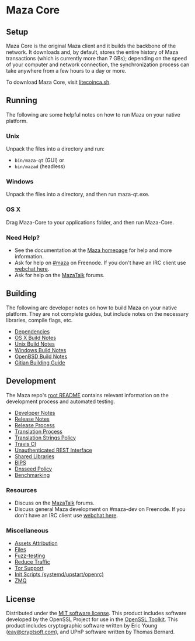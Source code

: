 Maza Core
=============

Setup
---------------------
Maza Core is the original Maza client and it builds the backbone of the network. It downloads and, by default, stores the entire history of Maza transactions (which is currently more than 7 GBs); depending on the speed of your computer and network connection, the synchronization process can take anywhere from a few hours to a day or more.

To download Maza Core, visit [litecoinca.sh](https://litecoinca.sh).

Running
---------------------
The following are some helpful notes on how to run Maza on your native platform.

### Unix

Unpack the files into a directory and run:

- `bin/maza-qt` (GUI) or
- `bin/mazad` (headless)

### Windows

Unpack the files into a directory, and then run maza-qt.exe.

### OS X

Drag Maza-Core to your applications folder, and then run Maza-Core.

### Need Help?

* See the documentation at the [Maza homepage](https://litecoinca.sh/)
for help and more information.
* Ask for help on [#maza](http://webchat.freenode.net?channels=maza) on Freenode. If you don't have an IRC client use [webchat here](http://webchat.freenode.net?channels=maza).
* Ask for help on the [MazaTalk](https://mazatalk.io/) forums.

Building
---------------------
The following are developer notes on how to build Maza on your native platform. They are not complete guides, but include notes on the necessary libraries, compile flags, etc.

- [Dependencies](dependencies.md)
- [OS X Build Notes](build-osx.md)
- [Unix Build Notes](build-unix.md)
- [Windows Build Notes](build-windows.md)
- [OpenBSD Build Notes](build-openbsd.md)
- [Gitian Building Guide](gitian-building.md)

Development
---------------------
The Maza repo's [root README](/README.md) contains relevant information on the development process and automated testing.

- [Developer Notes](developer-notes.md)
- [Release Notes](release-notes.md)
- [Release Process](release-process.md)
- [Translation Process](translation_process.md)
- [Translation Strings Policy](translation_strings_policy.md)
- [Travis CI](travis-ci.md)
- [Unauthenticated REST Interface](REST-interface.md)
- [Shared Libraries](shared-libraries.md)
- [BIPS](bips.md)
- [Dnsseed Policy](dnsseed-policy.md)
- [Benchmarking](benchmarking.md)

### Resources
* Discuss on the [MazaTalk](https://mazatalk.io/) forums.
* Discuss general Maza development on #maza-dev on Freenode. If you don't have an IRC client use [webchat here](http://webchat.freenode.net/?channels=maza-dev).

### Miscellaneous
- [Assets Attribution](assets-attribution.md)
- [Files](files.md)
- [Fuzz-testing](fuzzing.md)
- [Reduce Traffic](reduce-traffic.md)
- [Tor Support](tor.md)
- [Init Scripts (systemd/upstart/openrc)](init.md)
- [ZMQ](zmq.md)

License
---------------------
Distributed under the [MIT software license](/COPYING).
This product includes software developed by the OpenSSL Project for use in the [OpenSSL Toolkit](https://www.openssl.org/). This product includes
cryptographic software written by Eric Young ([eay@cryptsoft.com](mailto:eay@cryptsoft.com)), and UPnP software written by Thomas Bernard.
